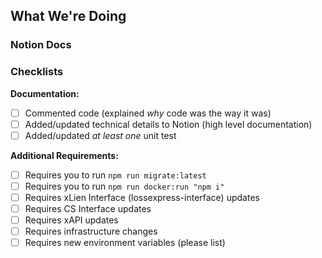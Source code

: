 ## What We're Doing
<!-- A brief description of what we're trying to accomplish with this PR. -->

### Notion Docs
<!-- 
  [Notion task](https://www.notion.so/lossexpress/fake-task)

  [Technical Implementation](https://www.notion.so/lossexpress/fake-doc)
-->

### Checklists
__Documentation:__
- [ ] Commented code (explained _why_ code was the way it was)
- [ ] Added/updated technical details to Notion (high level documentation)
- [ ] Added/updated _at least one_ unit test

__Additional Requirements:__
- [ ] Requires you to run `npm run migrate:latest`
- [ ] Requires you to run `npm run docker:run "npm i"`
- [ ] Requires xLien Interface (lossexpress-interface) updates
- [ ] Requires CS Interface updates
- [ ] Requires xAPI updates
- [ ] Requires infrastructure changes
- [ ] Requires new environment variables (please list)

<!-- Please remember to assign the PR for review to someone, and drop them a line in Slack! -->
